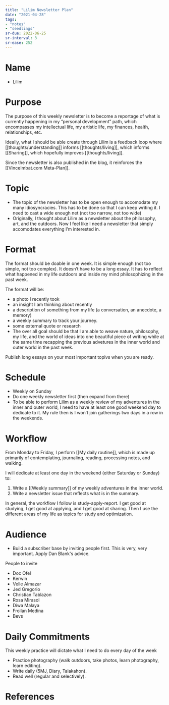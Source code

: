 ```yaml
---
title: "Lilim Newsletter Plan"
date: "2021-04-28"
tags:
- "notes"
- "seedlings"
sr-due: 2022-06-25
sr-interval: 3
sr-ease: 252
---
```


# Name

- Lilim

# Purpose

The purpose of this weekly newsletter is to become a reportage of what is currently happening in my “personal development” path, which encompasses my intellectual life, my artistic life, my finances, health, relationships, etc.

Ideally, what I should be able create through Lilim is a feedback loop where [[thoughts/understanding]] informs [[thoughts/living]], which informs [[Sharing]], which hopefully improves [[thoughts/living]].

Since the newsletter is also published in the blog, it reinforces the [[VinceImbat.com Meta-Plan]].

# Topic

- The topic of the newsletter has to be open enough to accomodate my many idiosyncracies. This has to be done so that I can keep writing it. I need to cast a wide enough net (not too narrow, not too wide)
- Originally, I thought about Lilim as a newsletter about the philosophy, art, and the outdoors. Now I feel like I need a newsletter that simply accomodates everything I’m interested in.

# Format

The format should be doable in one week. It is simple enough (not too simple, not too complex). It doesn’t have to be a long essay. It has to reflect what happened in my life outdoors and inside my mind philosophizing in the past week.

The format will be:

- a photo I recently took
- an insight I am thinking about recently
- a description of something from my life (a conversation, an anecdote, a memory)
- a weekly summary to track your journey.
- some external quote or research
- The over all goal should be that I am able to weave nature, philosophy, my life, and the world of ideas into one beautiful piece of writing while at the same time recapping the previous advetures in the inner world and outer world in the past week.

Publish long essays on your most important topivs when you are ready.

# Schedule

- Weekly on Sunday
- Do one weekly newsletter first (then expand from there)
- To be able to perform Lilim as a weekly review of my adventures in the inner and outer world, I need to have at least one good weekend day to dedicate to it. My rule then is I won’t join gatherings two days in a row in the weekends.

# Workflow

From Monday to Friday, I perform [[My daily routine]], which is made up primarily of contemplating, journaling, reading, processing notes, and walking.

I will dedicate at least one day in the weekend (either Saturday or Sunday) to:

1. Write a [[Weekly summary]] of my weekly adventures in the inner world.
2. Write a newsletter issue that reflects what is in the summary.

In general, the workflow I follow is study-apply-report. I get good at studying, I get good at applying, and I get good at sharing. Then I use the different areas of my life as topics for study and optimization.

# Audience

- Build a subscriber base by inviting people first. This is very, very important. Apply Dan Blank's advice.

People to invite

- Doc Ofel
- Kerwin
- Velle Almazar
- Jed Gregorio
- Christian Tablazon
- Rosa Mirasol
- Diwa Malaya
- Froilan Medina
- Bevs

# Daily Commitments

This weekly practice will dictate what I need to do every day of the week

- Practice photography (walk outdoors, take photos, learn photography, learn editing).
- Write daily (5MJ, Diary, Talakahon).
- Read well (regular and selectively).

# References
